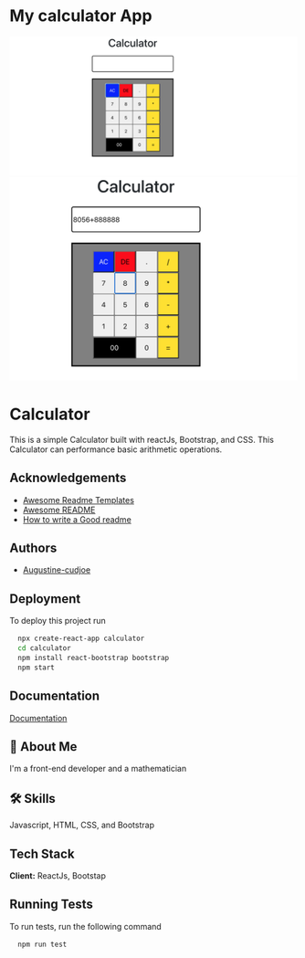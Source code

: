 <h1>My calculator App</h1>
<div>
 <img src="calculator.png " />
<img src="calculator2.png " />
</div>

# Calculator

This is a simple Calculator built with reactJs, Bootstrap, and CSS. This Calculator can performance basic arithmetic operations.


## Acknowledgements

 - [Awesome Readme Templates](https://awesomeopensource.com/project/elangosundar/awesome-README-templates)
 - [Awesome README](https://github.com/matiassingers/awesome-readme)
 - [How to write a Good readme](https://bulldogjob.com/news/449-how-to-write-a-good-readme-for-your-github-project)


## Authors

- [Augustine-cudjoe](https://www.github.com/Augustine-cudjoe])


## Deployment

To deploy this project run

```bash
  npx create-react-app calculator
  cd calculator
  npm install react-bootstrap bootstrap
  npm start 
```


## Documentation

[Documentation](https://react-bootstrap.netlify.app/)


## 🚀 About Me
I'm a front-end developer and a mathematician


## 🛠 Skills
Javascript, HTML, CSS, and Bootstrap


## Tech Stack

**Client:** ReactJs, Bootstap




## Running Tests

To run tests, run the following command

```bash
  npm run test
```


